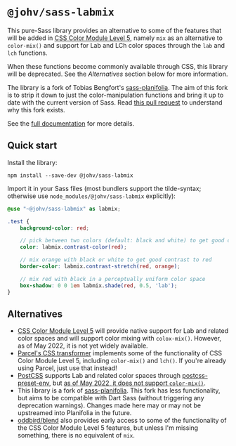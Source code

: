 # `@johv/sass-labmix`

This pure-Sass library provides an alternative to some of the features that will be added in [CSS Color Module Level 5](https://www.w3.org/TR/css-color-5/), namely `mix` as an alternative to `color-mix()` and support for Lab and LCh color spaces through the `lab` and `lch` functions.

When these functions become commonly available through CSS, this library will be deprecated. See the *Alternatives* section below for more information.

The library is a fork of Tobias Bengfort's [sass-planifolia](https://github.com/xi/sass-planifolia/). The aim of this fork is to strip it down to just the color-manipulation functions and bring it up to date with the current version of Sass. Read [this pull request](https://github.com/xi/sass-planifolia/pull/6) to understand why this fork exists.

See the [full documentation](https://c2d7fa.github.io/sass-labmix/) for more details.

## Quick start

Install the library:

    npm install --save-dev @johv/sass-labmix

Import it in your Sass files (most bundlers support the tilde-syntax; otherwise use `node_modules/@johv/sass-labmix` explicitly):

```scss
@use "~@johv/sass-labmix" as labmix;

.test {
    background-color: red;

    // pick between two colors (default: black and white) to get good contrast
    color: labmix.contrast-color(red);

    // mix orange with black or white to get good contrast to red
    border-color: labmix.contrast-stretch(red, orange);

    // mix red with black in a perceptually uniform color space
    box-shadow: 0 0 1em labmix.shade(red, 0.5, 'lab');
}
```

## Alternatives

- [CSS Color Module Level 5](https://www.w3.org/TR/css-color-5/) will provide native support for Lab and related color spaces and will support color mixing with `colox-mix()`. However, as of May 2022, it is not yet widely available.
- [Parcel's CSS transformer](https://github.com/parcel-bundler/parcel-css) implements some of the functionality of CSS Color Module Level 5, including `color-mix()` and `lch()`. If you're already using Parcel, just use that instead!
- [PostCSS](https://postcss.org/) supports Lab and related color spaces through [postcss-preset-env](https://github.com/csstools/postcss-plugins/tree/main/plugin-packs/postcss-preset-env), but [as of May 2022, it does not support `color-mix()`](https://github.com/csstools/postcss-plugins/issues/177).
- This library is a fork of [sass-planifolia](https://github.com/xi/sass-planifolia/). This fork has less functionality, but aims to be compatible with Dart Sass (without triggering any deprecation warnings). Changes made here may or may not be upstreamed into Planifolia in the future.
- [oddbird/blend](https://github.com/oddbird/blend) also provides early access to some of the functionality of the CSS Color Module Level 5 features, but unless I'm missing something, there is no equivalent of `mix`.
